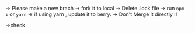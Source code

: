 -> Please make a new brach
-> fork it to local
->  Delete .lock file
-> run ```npm -i``` or ```yarn```
-> if using yarn , update it to berry.
-> Don't Merge it directly !!

->check
